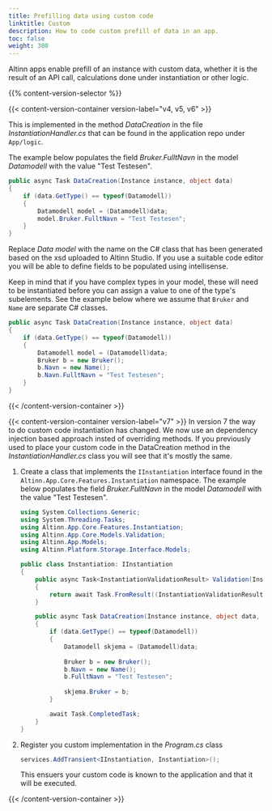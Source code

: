 ```yaml
---
title: Prefilling data using custom code
linktitle: Custom
description: How to code custom prefill of data in an app.
toc: false
weight: 300
---
```


Altinn apps enable prefill of an instance with custom data,
whether it is the result of an API call, calculations done under instantiation or other logic.

{{% content-version-selector %}}

{{< content-version-container version-label="v4, v5, v6" >}}

This is implemented in the method _DataCreation_ in the file _InstantiationHandler.cs_ that can be found in the application repo under `App/logic`.

The example below populates the field _Bruker.FulltNavn_ in the model _Datamodell_ with the value "Test Testesen".

```C# {hl_lines=[6]}
public async Task DataCreation(Instance instance, object data)
{
    if (data.GetType() == typeof(Datamodell))
    {
        Datamodell model = (Datamodell)data;
        model.Bruker.FulltNavn = "Test Testesen";
    }
}
```

Replace _Data model_ with the name on the C# class that has been generated based 
on the xsd uploaded to Altinn Studio. If you use a suitable code editor you will be able to define fields
to be populated using intellisense.

Keep in mind that if you have complex types in your model, these will need to be instantiated before you can
assign a value to one of the type's subelements. See the example below where we assume that `Bruker` and 
`Name` are separate C# classes.

```C#
public async Task DataCreation(Instance instance, object data)
{
    if (data.GetType() == typeof(Datamodell))
    {
        Datamodell model = (Datamodell)data;
        Bruker b = new Bruker();
        b.Navn = new Name();
        b.Navn.FulltNavn = "Test Testesen";
    }
}
```
{{< /content-version-container >}}

{{< content-version-container version-label="v7" >}}
In version 7 the way to do custom code instantiation has changed. We now use an dependency injection based approach insted of overriding methods. If you previously used to place your custom code in the DataCreation method in the _InstantiationHandler.cs_ class you will see that it's mostly the same.

1. Create a class that implements the `IInstantiation` interface found in the `Altinn.App.Core.Features.Instantiation` namespace.
    The example below populates the field _Bruker.FulltNavn_ in the model _Datamodell_ with the value "Test Testesen".
    ```C# {hl_lines=[23]}
    using System.Collections.Generic;
    using System.Threading.Tasks;
    using Altinn.App.Core.Features.Instantiation;
    using Altinn.App.Core.Models.Validation;
    using Altinn.App.Models;
    using Altinn.Platform.Storage.Interface.Models;

    public class Instantiation: IInstantiation
    {
        public async Task<InstantiationValidationResult> Validation(Instance instance)
        {
            return await Task.FromResult((InstantiationValidationResult)null);
        }

        public async Task DataCreation(Instance instance, object data, Dictionary<string, string> prefill)
        {
            if (data.GetType() == typeof(Datamodell))
            {
                Datamodell skjema = (Datamodell)data;
                
                Bruker b = new Bruker();
                b.Navn = new Name();
                b.FulltNavn = "Test Testesen";
                
                skjema.Bruker = b;
            }

            await Task.CompletedTask;
        }
    }
    ```
2. Register you custom implementation in the _Program.cs_ class
    ```C#
    services.AddTransient<IInstantiation, Instantiation>();
    ```
    This ensuers your custom code is known to the application and that it will be executed.

{{< /content-version-container >}}
